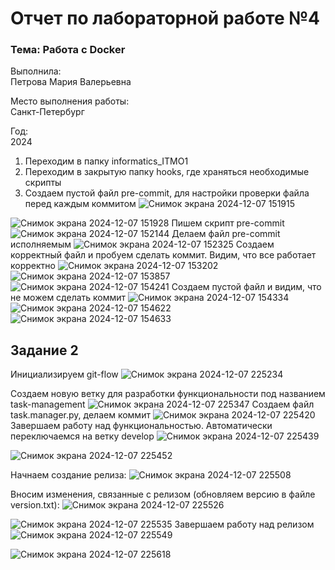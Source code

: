 # Отчет по лабораторной работе №4

### Тема: Работа с Docker

Выполнила:  
Петрова Мария Валерьевна

Место выполнения работы:  
Санкт-Петербург

Год:  
2024

1. Переходим в папку informatics_ITMO1
2. Переходим в закрытую папку hooks, где храняться необходимые скрипты
3. Создаем пустой файл pre-commit, для настройки проверки файла перед каждым коммитом
![Снимок экрана 2024-12-07 151915](https://github.com/user-attachments/assets/433027b8-5db3-4cb2-85cf-4db1dee302bf)




![Снимок экрана 2024-12-07 151928](https://github.com/user-attachments/assets/528be2ad-43e0-4897-83d7-9c0a7179ccf0)
Пишем скрипт pre-commit
![Снимок экрана 2024-12-07 152144](https://github.com/user-attachments/assets/1089fe92-a1cd-458f-a10b-227f3fe4b2d3)
Делаем файл pre-commit исполняемым
![Снимок экрана 2024-12-07 152325](https://github.com/user-attachments/assets/b012dcf5-f31d-4730-bab1-bec5426fb626)
Создаем корректный файл и пробуем сделать коммит. Видим, что все работает корректно
![Снимок экрана 2024-12-07 153202](https://github.com/user-attachments/assets/c95b3e93-1df4-4d6a-a191-86bc5992b2fd)
![Снимок экрана 2024-12-07 153857](https://github.com/user-attachments/assets/2232293f-6162-4676-9e05-2e32086752b9)
![Снимок экрана 2024-12-07 154241](https://github.com/user-attachments/assets/b76f1e72-321a-4963-a933-107721fdc4de)
Создаем пустой файл и видим, что не можем сделать коммит
![Снимок экрана 2024-12-07 154334](https://github.com/user-attachments/assets/3a98bb15-29ae-495a-a6b0-1c161d07462a)
![Снимок экрана 2024-12-07 154622](https://github.com/user-attachments/assets/4ab278e9-a3ab-44dd-bba0-5c781f12b5c3)
![Снимок экрана 2024-12-07 154633](https://github.com/user-attachments/assets/ae23c791-19ad-43ed-9299-3cf20216694e)

## Задание 2
Инициализируем git-flow
![Снимок экрана 2024-12-07 225234](https://github.com/user-attachments/assets/80423270-b8eb-4f17-bc12-37962af1c502)

Создаем новую ветку для разработки функциональности под названием task-management
![Снимок экрана 2024-12-07 225347](https://github.com/user-attachments/assets/881407b1-1966-42b0-9cd7-9843cb557a5a)
Создаем файл task.manager.py, делаем коммит
![Снимок экрана 2024-12-07 225420](https://github.com/user-attachments/assets/4e2b627b-ef71-4a31-bf07-7a07c965cb55)
Завершаем работу над функциональностью. Автоматически переключаемся на ветку develop
![Снимок экрана 2024-12-07 225439](https://github.com/user-attachments/assets/55cb8e19-2422-440c-a092-6b64898b0acd)


![Снимок экрана 2024-12-07 225452](https://github.com/user-attachments/assets/e7bc5707-3d91-4e5a-8550-685b7727432d)

Начнаем создание релиза:
![Снимок экрана 2024-12-07 225508](https://github.com/user-attachments/assets/70597277-d367-4b36-8dc6-4dc6a815336f)

Вносим изменения, связанные с релизом (обновляем версию в файле version.txt):
![Снимок экрана 2024-12-07 225526](https://github.com/user-attachments/assets/36a20384-e11a-493a-90d6-8346756978c6)

![Снимок экрана 2024-12-07 225535](https://github.com/user-attachments/assets/fb24921e-f2fd-4914-b951-31e84cc52550)
Завершаем работу над релизом
![Снимок экрана 2024-12-07 225549](https://github.com/user-attachments/assets/10dd3103-8c92-44bf-b534-e67835c94eba)

![Снимок экрана 2024-12-07 225618](https://github.com/user-attachments/assets/57812b21-4f05-48a8-8554-706859443418)

